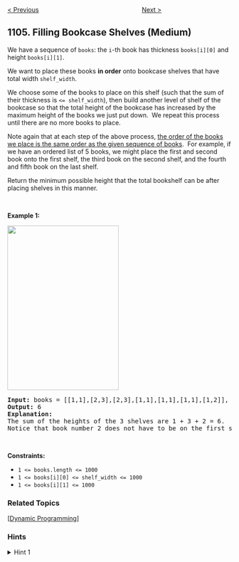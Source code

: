 <!--|This file generated by command(leetcode description); DO NOT EDIT.    |-->
<!--+----------------------------------------------------------------------+-->
<!--|@author    openset <openset.wang@gmail.com>                           |-->
<!--|@link      https://github.com/openset                                 |-->
<!--|@home      https://github.com/openset/leetcode                        |-->
<!--+----------------------------------------------------------------------+-->

[< Previous](https://github.com/openset/leetcode/tree/master/problems/path-in-zigzag-labelled-binary-tree "Path In Zigzag Labelled Binary Tree")
　　　　　　　　　　　　　　　　
[Next >](https://github.com/openset/leetcode/tree/master/problems/parsing-a-boolean-expression "Parsing A Boolean Expression")

## 1105. Filling Bookcase Shelves (Medium)

<p>We have a sequence of <code>books</code>: the <code>i</code>-th book has thickness <code>books[i][0]</code> and height <code>books[i][1]</code>.</p>

<p>We want to place these books <strong>in order</strong>&nbsp;onto bookcase shelves that have total width <code>shelf_width</code>.</p>

<p>We choose&nbsp;some of the books to place on this shelf (such that the sum of their thickness is <code>&lt;= shelf_width</code>), then build another level of shelf of the bookcase so that the total height of the bookcase has increased by the maximum height of the books we just put down.&nbsp; We repeat this process until there are no more books to place.</p>

<p>Note again that at each step of the above&nbsp;process, <u>the order of the books we place is the same order as the given sequence of books</u>.&nbsp; For example, if we have an ordered list of 5&nbsp;books, we might place the first and second book onto the first shelf, the third book on the second shelf, and the fourth and fifth book on the last shelf.</p>

<p>Return the minimum possible height that the total bookshelf can be after placing shelves in this manner.</p>

<p>&nbsp;</p>
<p><strong>Example 1:</strong></p>
<img alt="" src="https://assets.leetcode.com/uploads/2019/06/24/shelves.png" style="width: 250px; height: 370px;" />
<pre>
<strong>Input:</strong> books = [[1,1],[2,3],[2,3],[1,1],[1,1],[1,1],[1,2]], shelf_width = 4
<strong>Output:</strong> 6
<strong>Explanation:</strong>
The sum of the heights of the 3 shelves are 1 + 3 + 2 = 6.
Notice that book number 2 does not have to be on the first shelf.
</pre>

<p>&nbsp;</p>
<p><strong>Constraints:</strong></p>

<ul>
	<li><code>1 &lt;= books.length &lt;= 1000</code></li>
	<li><code>1 &lt;= books[i][0] &lt;= shelf_width &lt;= 1000</code></li>
	<li><code>1 &lt;= books[i][1] &lt;= 1000</code></li>
</ul>

### Related Topics
  [[Dynamic Programming](https://github.com/openset/leetcode/tree/master/tag/dynamic-programming/README.md)]

### Hints
<details>
<summary>Hint 1</summary>
Use dynamic programming:  dp(i) will be the answer to the problem for books[i:].
</details>
